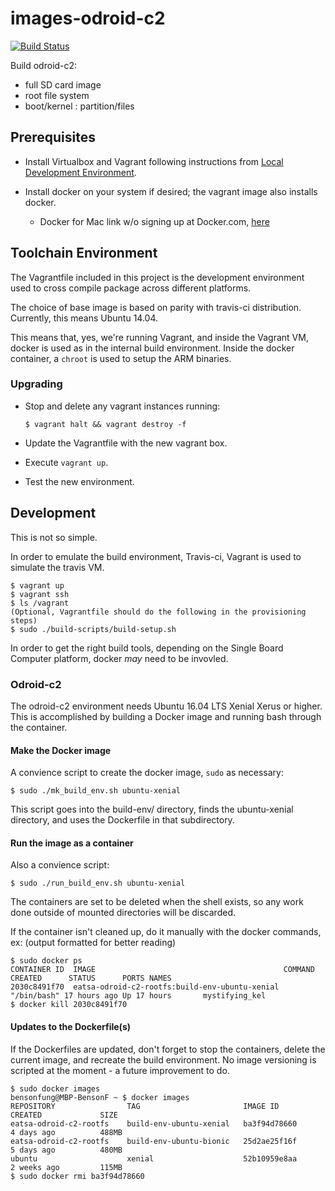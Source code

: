 # images-odroid-c2

[![Build Status](https://travis-ci.com/Keenwawa/image-odroid-c2.svg?branch=master)](https://travis-ci.com/Keenwawa/image-odroid-c2)

Build odroid-c2:
* full SD card image
* root file system
* boot/kernel : partition/files

## Prerequisites

* Install Virtualbox and Vagrant following instructions from [Local Development Environment](https://keenwawa.atlassian.net/wiki/spaces/Eng/pages/82255985/Local+development+environment).

* Install docker on your system if desired; the vagrant image also installs docker.
  * Docker for Mac link w/o signing up at Docker.com, [here](https://download.docker.com/mac/stable/Docker.dmg)

## Toolchain Environment

The Vagrantfile included in this project is the development environment used
to cross compile package across different platforms.

The choice of base image is based on parity with travis-ci distribution.
Currently, this means Ubuntu 14.04.

This means that, yes, we're running Vagrant, and inside the Vagrant VM, docker
is used as in the internal build environment. Inside the docker container,
a `chroot` is used to setup the ARM binaries.

### Upgrading

* Stop and delete any vagrant instances running:

      $ vagrant halt && vagrant destroy -f

* Update the Vagrantfile with the new vagrant box.
* Execute `vagrant up`.
* Test the new environment.

## Development

This is not so simple.

In order to emulate the build environment, Travis-ci, Vagrant is used to
simulate the travis VM.

    $ vagrant up
    $ vagrant ssh
    $ ls /vagrant
    (Optional, Vagrantfile should do the following in the provisioning steps)
    $ sudo ./build-scripts/build-setup.sh

In order to get the right build tools, depending on the Single Board Computer
platform, docker *may* need to be invovled.

### Odroid-c2

The odroid-c2 environment needs Ubuntu 16.04 LTS Xenial Xerus or higher. This
is accomplished by building a Docker image and running bash through the
container.

#### Make the Docker image

A convience script to create the docker image, `sudo` as necessary:

    $ sudo ./mk_build_env.sh ubuntu-xenial

This script goes into the build-env/ directory, finds the ubuntu-xenial
directory,  and uses the Dockerfile in that subdirectory.

#### Run the image as a container

Also a convience script:

    $ sudo ./run_build_env.sh ubuntu-xenial

The containers are set to be deleted when the shell exists, so any work done
outside of mounted directories will be discarded.

If the container isn't cleaned up, do it manually with the docker commands, ex:
(output formatted for better reading)

    $ sudo docker ps
    CONTAINER ID  IMAGE                                          COMMAND     CREATED      STATUS      PORTS NAMES
    2030c8491f70  eatsa-odroid-c2-rootfs:build-env-ubuntu-xenial "/bin/bash" 17 hours ago Up 17 hours       mystifying_kel
    $ docker kill 2030c8491f70

#### Updates to the Dockerfile(s)

If the Dockerfiles are updated, don't forget to stop the containers, delete
the current image, and recreate the build environment.  No image versioning is
scripted at the moment - a future improvement to do.

    $ sudo docker images
    bensonfung@MBP-BensonF ~ $ docker images
    REPOSITORY                TAG                       IMAGE ID            CREATED             SIZE
    eatsa-odroid-c2-rootfs    build-env-ubuntu-xenial   ba3f94d78660        4 days ago          488MB
    eatsa-odroid-c2-rootfs    build-env-ubuntu-bionic   25d2ae25f16f        5 days ago          480MB
    ubuntu                    xenial                    52b10959e8aa        2 weeks ago         115MB
    $ sudo docker rmi ba3f94d78660

